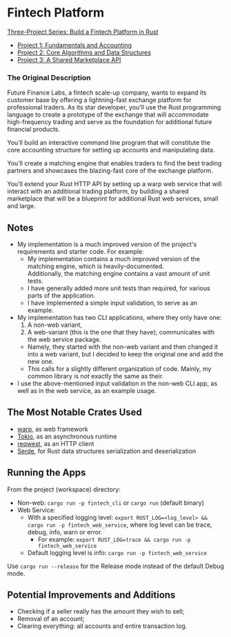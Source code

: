 # Fintech Platform

[Three-Project Series: Build a Fintech Platform in Rust](https://www.manning.com/liveprojectseries/fintech-platform-ser)

 - [Project 1: Fundamentals and Accounting](https://www.manning.com/liveproject/fundamentals-and-accounting)
 - [Project 2: Core Algorithms and Data Structures](https://www.manning.com/liveproject/core-algorithms-and-data-structures)
 - [Project 3: A Shared Marketplace API](https://www.manning.com/liveproject/shared-marketplace-api)

### The Original Description
Future Finance Labs, a fintech scale-up company, wants to expand its customer base by offering
a lightning-fast exchange platform for professional traders.
As its star developer, you’ll use the Rust programming language to create a prototype
of the exchange that will accommodate high-frequency trading
and serve as the foundation for additional future financial products.

You’ll build an interactive command line program that will constitute the core accounting structure
for setting up accounts and manipulating data.

You’ll create a matching engine that enables traders to find the best trading partners
and showcases the blazing-fast core of the exchange platform.

You’ll extend your Rust HTTP API by setting up a warp web service that will interact with
an additional trading platform, by building a shared marketplace that will be a blueprint for
additional Rust web services, small and large.

## Notes
- My implementation is a much improved version of the project's requirements and starter code.
  For example:
  - My implementation contains a much improved version of the matching engine, which is heavily-documented.  
    Additionally, the matching engine contains a vast amount of unit tests.
  - I have generally added more unit tests than required, for various parts of the application.
  - I have implemented a simple input validation, to serve as an example.
- My implementation has two CLI applications, where they only have one:
  1. A non-web variant,
  2. A web-variant (this is the one that they have); communicates with the web service package.
  - Namely, they started with the non-web variant and then changed it into a web variant,
    but I decided to keep the original one and add the new one.
  - This calls for a slightly different organization of code.
    Mainly, my common library is not exactly the same as their.
- I use the above-mentioned input validation in the non-web CLI app,
  as well as in the web service, as an example usage.

## The Most Notable Crates Used
- [warp](https://crates.io/crates/warp), as web framework
- [Tokio](https://tokio.rs/), as an asynchronous runtime
- [reqwest](https://docs.rs/reqwest/latest/reqwest/), as an HTTP client
- [Serde](https://serde.rs/), for Rust data structures serialization and deserialization

## Running the Apps
From the project (workspace) directory:
- Non-web: `cargo run -p fintech_cli` or `cargo run` (default binary)
- Web Service:
  - With a specified logging level: `export RUST_LOG=<log_level> && cargo run -p fintech_web_service`,
    where log level can be trace, debug, info, warn or error.
    - For example: `export RUST_LOG=trace && cargo run -p fintech_web_service`
  - Default logging level is info: `cargo run -p fintech_web_service`

Use `cargo run --release` for the Release mode instead of the default Debug mode.

## Potential Improvements and Additions
- Checking if a seller really has the amount they wish to sell;
- Removal of an account;
- Clearing everything: all accounts and entire transaction log.
